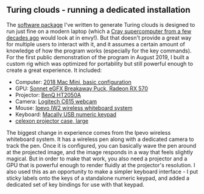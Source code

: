 
## Turing clouds - running a dedicated installation

The [software package](https://github.com/blakej11/zounds) I've written to
generate Turing clouds is designed to run just fine on a modern laptop
(which a [Cray supercomputer from a few decades
ago](https://en.wikipedia.org/wiki/Cray-2) would look at in envy!).  But
that doesn't provide a great way for multiple users to interact with it,
and it assumes a certain amount of knowledge of how the program works
(especially for the key commands). For the first public demonstration of
the program in August 2019, I built a custom rig which was optimized for
portability but still powerful enough to create a great experience. It
included:

- Computer: [2018 Mac Mini, basic
  configuration](https://amazon.com/dp/B07K2M9FLB)
- GPU: [Sonnet eGFX Breakaway Puck,
  Radeon RX 570](https://amazon.com/dp/B07SKC8HT7)
- Projector: [BenQ HT2050A](https://amazon.com/dp/B077TG22H3)
- Camera: [Logitech C615 webcam](https://amazon.com/dp/B004YW7WCY)
- Mouse: [Ipevo IW2 wireless whiteboard
  system](https://amazon.com/dp/B01MZXDGZ2)
- Keyboard: [Macally USB numeric keypad](https://amazon.com/dp/B079HF1HLM)
- [celexon projector case, large](https://amazon.com/dp/B015OF9222)

The biggest change in experience comes from the Ipevo wireless whiteboard
system.  It has a wireless pen along with a dedicated camera to track the
pen. Once it is configured, you can basically wave the pen around at the
projected image, and the image responds in a way that feels slightly
magical.  But in order to make that work, you also need a projector and a
GPU that is powerful enough to render fluidly at the projector's
resolution.  I also used this as an opportunity to make a simpler keyboard
interface - I put sticky labels onto the keys of a standalone numeric
keypad, and added a dedicated set of key bindings for use with that keypad.

